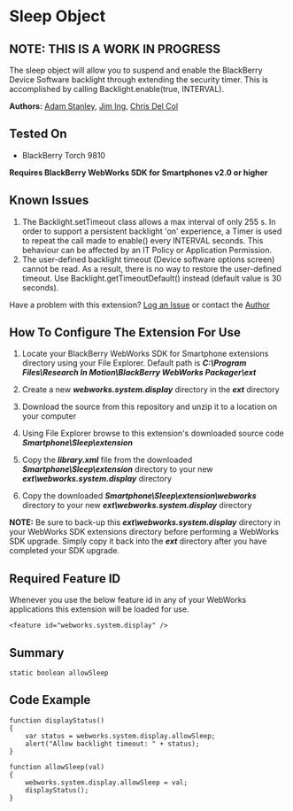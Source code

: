 # Sleep Object

## NOTE: THIS IS A WORK IN PROGRESS

The sleep object will allow you to suspend and enable the BlackBerry Device Software backlight through extending the security timer.
This is accomplished by calling Backlight.enable(true, INTERVAL).  

**Authors:** [Adam Stanley](https://github.com/astanley), [Jim Ing](https://github.com/myjing), [Chris Del Col](https://github.com/cdelcol)

## Tested On

* BlackBerry Torch 9810

**Requires BlackBerry WebWorks SDK for Smartphones v2.0 or higher**

## Known Issues
1. The Backlight.setTimeout class allows a max interval of only 255 s. In order to support a persistent backlight 'on' experience, a Timer is used to repeat the call made to enable() every INTERVAL seconds.  This behaviour can be affected by an IT Policy or Application Permission.
2. The user-defined backlight timeout (Device software options screen) cannot be read.  As a result, there is no way to restore the user-defined timeout.  Use Backlight.getTimeoutDefault() instead (default value is 30 seconds).


Have a problem with this extension?  [Log an Issue](https://github.com/blackberry/WebWorks/issues) or contact the [Author](https://github.com/astanley)

## How To Configure The Extension For Use

1. Locate your BlackBerry WebWorks SDK for Smartphone extensions directory using your File Explorer.  Default path is _**C:\Program Files\Research In Motion\BlackBerry WebWorks Packager\ext**_

2. Create a new _**webworks.system.display**_ directory in the _**ext**_ directory

3. Download the source from this repository and unzip it to a location on your computer

4. Using File Explorer browse to this extension's downloaded source code _**Smartphone\Sleep\extension**_

5. Copy the _**library.xml**_ file from the downloaded _**Smartphone\Sleep\extension**_ directory to your new _**ext\webworks.system.display**_ directory

6. Copy the downloaded _**Smartphone\Sleep\extension\webworks**_ directory to your new _**ext\webworks.system.display**_ directory

**NOTE:** Be sure to back-up this _**ext\webworks.system.display**_ directory in your WebWorks SDK extensions directory before performing a WebWorks SDK upgrade. Simply copy it back into the _**ext**_ directory after you have completed your SDK upgrade.

## Required Feature ID
Whenever you use the below feature id in any of your WebWorks applications this extension will be loaded for use.

    <feature id="webworks.system.display" />

## Summary

	static boolean allowSleep

## Code Example

	function displayStatus()
	{
		var status = webworks.system.display.allowSleep;
		alert("Allow backlight timeout: " + status);
	}

	function allowSleep(val)
	{
		webworks.system.display.allowSleep = val;
		displayStatus();
	}

